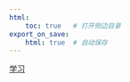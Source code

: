 ```yaml
---
html:
    toc: true   # 打开侧边目录
export_on_save:
    html: true  # 自动保存
---
```



[学习](https://regexlearn.com/zh-cn)